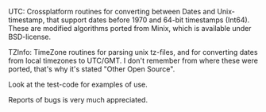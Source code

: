UTC: Crossplatform routines for converting between Dates and Unix-timestamp,
that support dates before 1970 and 64-bit timestamps (Int64).
These are modified algorithms ported from Minix, which is available under BSD-license.

TZInfo: TimeZone routines for parsing unix tz-files, and for converting dates from local timezones to UTC/GMT.
I don't remember from where these were ported, that's why it's stated "Other Open Source".

Look at the test-code for examples of use.

Reports of bugs is very much appreciated.